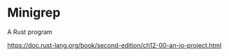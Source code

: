 # Minigrep

A Rust program

https://doc.rust-lang.org/book/second-edition/ch12-00-an-io-project.html
